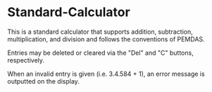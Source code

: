 # Standard-Calculator
This is a standard calculator that supports addition, subtraction, multiplication, and division and follows the conventions of PEMDAS.

Entries may be deleted or cleared via the "Del" and "C" buttons, respectively.

When an invalid entry is given (i.e. 3.4.584 + 1), an error message is outputted on the display.